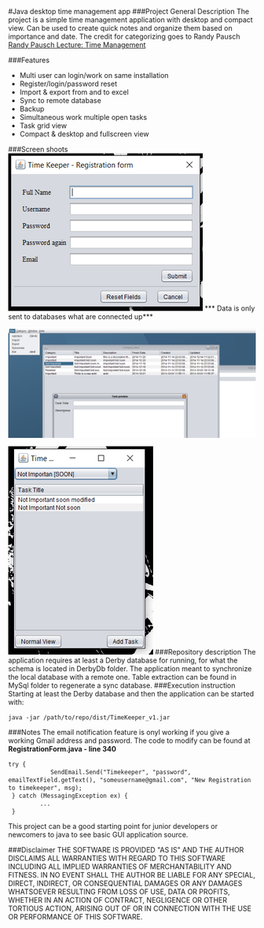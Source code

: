 #Java desktop time management app 
###Project General Description 
The project is a simple time management application with desktop and compact view. Can be used to create quick notes and organize them based on importance and date. The credit for categorizing goes to Randy Pausch [Randy Pausch Lecture: Time Management](https://youtu.be/oTugjssqOT0?t=1255)

###Features
 - Multi user can login/work on same installation
 - Register/login/password reset
 - Import & export from and to excel
 - Sync to remote database
 - Backup
 - Simultaneous work multiple open tasks
 - Task grid view
 - Compact & desktop and fullscreen view

###Screen shoots
![Registration view](https://raw.githubusercontent.com/pete314/TimeKeeperDesktop/master/screens/register.png)
*** Data is only sent to databases what are connected up***

![Desktop view](https://raw.githubusercontent.com/pete314/TimeKeeperDesktop/master/screens/dektop_view_3.png)

![Compact view](https://raw.githubusercontent.com/pete314/TimeKeeperDesktop/master/screens/compact_view_1.png)
###Repository description
The application requires at least a Derby database for running, for what the schema is located in DerbyDb folder. The application meant to synchronize the local database with a remote one. Table extraction can be found in MySql folder to regenerate a sync database.
###Execution instruction 
Starting at least the Derby database and then the application can be started with:
```
java -jar /path/to/repo/dist/TimeKeeper_v1.jar
```

###Notes 
The email notification feature is onyl working if you give a working Gmail address and password. The code to modify can be found at **RegistrationForm.java - line 340**
```
try {
            SendEmail.Send("Timekeeper", "password", emailTextField.getText(), "someusername@gmail.com", "New Registration to timekeeper", msg);
 } catch (MessagingException ex) {
         ...
 }
```
This project can be a good starting point for junior developers or newcomers to java to see basic GUI application source.

###Disclaimer
THE SOFTWARE IS PROVIDED "AS IS" AND THE AUTHOR DISCLAIMS ALL WARRANTIES WITH REGARD TO THIS SOFTWARE INCLUDING ALL IMPLIED WARRANTIES OF MERCHANTABILITY AND FITNESS. IN NO EVENT SHALL THE AUTHOR BE LIABLE FOR ANY SPECIAL, DIRECT, INDIRECT, OR CONSEQUENTIAL DAMAGES OR ANY DAMAGES WHATSOEVER RESULTING FROM LOSS OF USE, DATA OR PROFITS, WHETHER IN AN ACTION OF CONTRACT, NEGLIGENCE OR OTHER TORTIOUS ACTION, ARISING OUT OF OR IN CONNECTION WITH THE USE OR PERFORMANCE OF THIS SOFTWARE.
 

